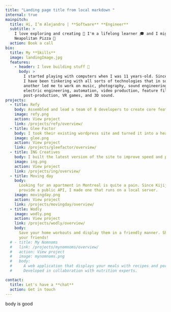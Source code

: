 ```yaml
---
title: "Landing page title from local markdown "
internal: true
mainpitch:
  title: Hi, I’m Alejandro | **Software** **Engineer**
  subtitle: >
    I love exploring and creating 🚀 I'm a lifelong learner 🎓 and I might have a thing for traditional
    Neapolitan Pizza 🍕
  action: Book a call
bio:
  title: My **Skills**
  image: landingImage.jpg
  features:
    - header: I love building stuff 📱
      body: >
        I started playing with computers when I was 11 years-old. Since then
        I have been tinkering with all sorts of technologies that in some way or
        another led me to work on music, photography, sound engineering,
        electric engineering, automation, video production, feature film
        post-production, VR games, and 3D sound.
projects:
  - title: Refy
    body: Assembled and lead a team of 8 developers to create core features and integrate third party APIs. Implemented CI/CD pipeline with Typescript type-checking, database migration, code linting and preview deploys.
    image: refy.png
    action: View project
    link: /projects/refy/overview/
  - title: Glee Factor
    body: I took their existing wordpress site and turned it into a headless CMS with React on the frontend. The site features e-commerce, downloads and a seamless bilingual experience.
    image: glee.png
    action: View project
    link: /projects/gleefactor/overview/
  - title: ING Creatives
    body: I built the latest version of the site to improve speed and performance. It features statically generated pages, cloud image resizing and a custom CMS.
    image: ing.png
    action: View project
    link: /projects/ing/overview/
  - title: Moving day
    body:
      Looking for an apartment in Montreal is quite a pain. Since Kijiji doesn't
      provide a public API, I made one that runs on a local server.
    image: movingday.png
    action: View project
    link: /projects/movingday/overview/
  - title: Wodly
    image: wodly.png
    action: View project
    link: /projects/wodly/overview/
    body:
      Save your home workouts and display them in a friendly manner. Share with
      your friends!
  # - title: My Nomnoms
  #   link: /projects/mynomnoms/overview/
  #   action: View project
  #   image: mynomnoms.png
  #   body:
  #     A web application that displays your meals with recipes and portion sizes.
  #     Developed in collaboration with nutrition experts.

contact:
  title: Let's have a **chat**
  action: Get in touch
---
```


body is good
